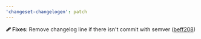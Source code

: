 ```yaml
---
'changeset-changelogen': patch
---
```


**🩹 Fixes**: Remove changelog line if there isn't commit with semver ([beff208](https://github.com/SettingDust/changeset-changelogen/commit/beff208))
